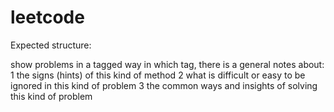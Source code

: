 # leetcode

Expected structure:

show problems in a tagged way
in which tag, there is a general notes about:
1 the signs (hints) of this kind of method
2 what is difficult or easy to be ignored in this kind of problem
3 the common ways and insights of solving this kind of problem
